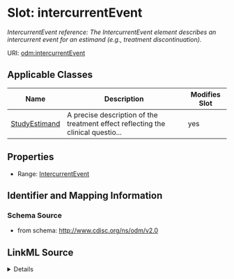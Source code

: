 # Slot: intercurrentEvent


_IntercurrentEvent reference: The IntercurrentEvent element describes an intercurrent event for an estimand (e.g., treatment discontinuation)._



URI: [odm:intercurrentEvent](http://www.cdisc.org/ns/odm/v2.0/intercurrentEvent)



<!-- no inheritance hierarchy -->




## Applicable Classes

| Name | Description | Modifies Slot |
| --- | --- | --- |
[StudyEstimand](StudyEstimand.md) | A precise description of the treatment effect reflecting the clinical questio... |  yes  |







## Properties

* Range: [IntercurrentEvent](IntercurrentEvent.md)





## Identifier and Mapping Information







### Schema Source


* from schema: http://www.cdisc.org/ns/odm/v2.0




## LinkML Source

<details>
```yaml
name: intercurrentEvent
description: 'IntercurrentEvent reference: The IntercurrentEvent element describes
  an intercurrent event for an estimand (e.g., treatment discontinuation).'
from_schema: http://www.cdisc.org/ns/odm/v2.0
rank: 1000
identifier: false
alias: intercurrentEvent
domain_of:
- StudyEstimand
range: IntercurrentEvent

```
</details>